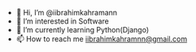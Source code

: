 - 👋 Hi, I’m @iibrahimkahramann
- 👀 I’m interested in Software
- 🌱 I’m currently learning Python(Django)
- 📫 How to reach me iibrahimkahramnn@gmail.com

<!---
iibrahimkahramann/iibrahimkahramann is a ✨ special ✨ repository because its `README.md` (this file) appears on your GitHub profile.
You can click the Preview link to take a look at your changes.
--->
